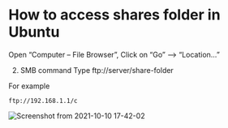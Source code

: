 # How to access shares folder in Ubuntu

Open “Computer – File Browser”, Click on “Go” –> “Location…”


2. SMB command
Type ftp://server/share-folder

For example
```shell
ftp://192.168.1.1/c
```

![Screenshot from 2021-10-10 17-42-02](https://user-images.githubusercontent.com/21187699/136719125-c037dffe-4252-4e86-9657-3d7ccf5268e1.png)